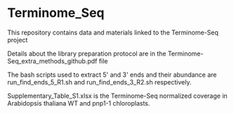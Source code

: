 # Terminome_Seq

This repository contains data and materials linked to the Terminome-Seq project

Details about the library preparation protocol are in the Terminome-Seq_extra_methods_github.pdf file

The bash scripts used to extract 5' and 3' ends and their abundance are run_find_ends_5_R1.sh and run_find_ends_3_R2.sh respectively.

Supplementary_Table_S1.xlsx is the Terminome-Seq normalized coverage in Arabidopsis thaliana WT and pnp1-1 chloroplasts.

